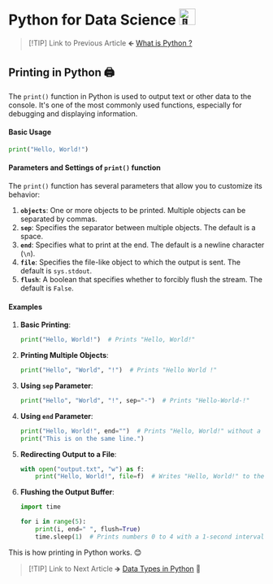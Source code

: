 # Python for Data Science <picture> <source srcset="https://fonts.gstatic.com/s/e/notoemoji/latest/1f40d/512.webp" type="image/webp"> <img src="https://fonts.gstatic.com/s/e/notoemoji/latest/1f40d/512.gif" alt="🐍" width="32" height="32"> </picture>

> [!TIP] Link to Previous Article
> 🡸 [What is Python ?](/Python/Articles/1_what_is_python.md)


## Printing in Python 🖨️

The `print()` function in Python is used to output text or other data to the console. It's one of the most commonly used functions, especially for debugging and displaying information.

#### Basic Usage
```python
print("Hello, World!")
```

#### Parameters and Settings of `print()` function

The `print()` function has several parameters that allow you to customize its behavior:

1. **`objects`**: One or more objects to be printed. Multiple objects can be separated by commas.
2. **`sep`**: Specifies the separator between multiple objects. The default is a space.
3. **`end`**: Specifies what to print at the end. The default is a newline character (`\n`).
4. **`file`**: Specifies the file-like object to which the output is sent. The default is `sys.stdout`.
5. **`flush`**: A boolean that specifies whether to forcibly flush the stream. The default is `False`.

#### Examples

1. **Basic Printing**:
    ```python
    print("Hello, World!")  # Prints "Hello, World!"
    ```

2. **Printing Multiple Objects**:
    ```python
    print("Hello", "World", "!")  # Prints "Hello World !"
    ```

3. **Using `sep` Parameter**:
    ```python
    print("Hello", "World", "!", sep="-")  # Prints "Hello-World-!"
    ```

4. **Using `end` Parameter**:
    ```python
    print("Hello, World!", end="")  # Prints "Hello, World!" without a newline
    print("This is on the same line.")
    ```

5. **Redirecting Output to a File**:
    ```python
    with open("output.txt", "w") as f:
        print("Hello, World!", file=f)  # Writes "Hello, World!" to the file
    ```

6. **Flushing the Output Buffer**:
    ```python
    import time

    for i in range(5):
        print(i, end=" ", flush=True)
        time.sleep(1)  # Prints numbers 0 to 4 with a 1-second interval
    ```
This is how printing in Python works. 😊

> [!TIP] Link to Next Article
>  🡺 [Data Types in Python](/Python/Articles/3_data_types.md) 💊